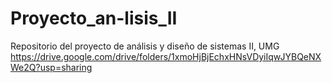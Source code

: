 # Proyecto_an-lisis_II
Repositorio del proyecto de análisis y diseño de sistemas II, UMG
https://drive.google.com/drive/folders/1xmoHjBjEchxHNsVDyiIqwJYBQeNXWe2Q?usp=sharing
